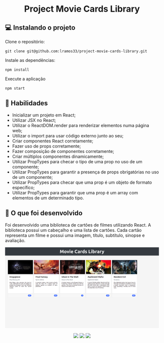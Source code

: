 <h1 align="center">Project Movie Cards Library</h1>

## 💻 Instalando o projeto

Clone o repositório:

```
git clone git@github.com:lramos33/project-movie-cards-library.git
```

Instale as dependências:
```
npm install
```

Execute a aplicação
```
npm start
```

## 🚀 Habilidades

- Inicializar um projeto em React;
- Utilizar JSX no React;
- Utilizar o ReactDOM.render para renderizar elementos numa página web;
- Utilizar o import para usar código externo junto ao seu;
- Criar componentes React corretamente;
- Fazer uso de props corretamente;
- Fazer composição de componentes corretamente;
- Criar múltiplos componentes dinamicamente;
- Utilizar PropTypes para checar o tipo de uma prop no uso de um componente;
- Utilizar PropTypes para garantir a presença de props obrigatórias no uso de um componente;
- Utilizar PropTypes para checar que uma prop é um objeto de formato específico;
- Utilizar PropTypes para garantir que uma prop é um array com elementos de um determinado tipo.

## 🔧 O que foi desenvolvido

Foi desenvolvido uma biblioteca de cartões de filmes utilizando React. A biblioteca possui um cabeçalho e uma lista de cartões. Cada cartão representa um filme e possui uma imagem, título, subtítulo, sinopse e avaliação.

![image](screenshot.png)

<div align="center">
  <img src="https://shields.io/github/repo-size/lramos33/project-movie-cards-library">
  <img src="https://shields.io/github/languages/top/lramos33/project-movie-cards-library">
  <img src="https://shields.io/github/last-commit/lramos33/project-movie-cards-library">
</div>
